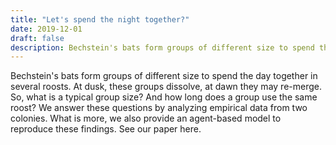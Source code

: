 ```yaml
---
title: "Let's spend the night together?"
date: 2019-12-01
draft: false
description: Bechstein's bats form groups of different size to spend the day together in several roosts
---
```


Bechstein's bats form groups of different size to spend the day together in several roosts. At dusk, these groups dissolve, at dawn they may re-merge. So, what is a typical group size? And how long does a group use the same roost? We answer these questions by analyzing empirical data from two colonies. What is more, we also provide an agent-based model to reproduce these findings. See our paper here.



